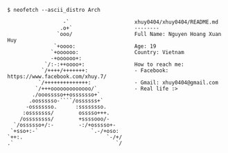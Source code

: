 ```
$ neofetch --ascii_distro Arch

                  -`                     xhuy0404/xhuy0404/README.md
                 .o+`                    --------
                `ooo/                    Full Name: Nguyen Hoang Xuan Huy
               `+oooo:                   Age: 19
              `+oooooo:                  Country: Vietnam
              -+oooooo+:                 
            `/:-:++oooo+:                How to reach me:
           `/++++/+++++++:               - Facebook: https://www.facebook.com/xhuy.7/
          `/++++++++++++++:              - Gmail: xhuy0404@gmail.com
         `/+++ooooooooooooo/`            - Real life :>
        ./ooosssso++osssssso+`           
       .oossssso-````/ossssss+`          
      -osssssso.      :ssssssso.         
     :osssssss/        osssso+++.
    /ossssssss/        +ssssooo/-
  `/ossssso+/:-        -:/+osssso+-
 `+sso+:-`                 `.-/+oso:
`++:.                           `-/+/
.`                                 `/

```


<!--
**Xhuy0404/Xhuy0404** is a ✨ _special_ ✨ repository because its `README.md` (this file) appears on your GitHub profile.

Here are some ideas to get you started:

- 🔭 I’m currently working on ...
- 🌱 I’m currently learning ...
- 👯 I’m looking to collaborate on ...
- 🤔 I’m looking for help with ...
- 💬 Ask me about ...
- 📫 How to reach me: ...
- 😄 Pronouns: ...
- ⚡ Fun fact: ...
-->
